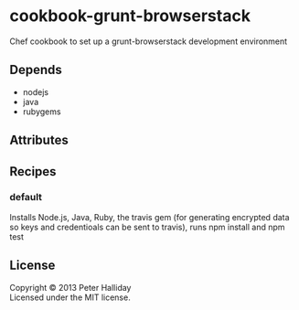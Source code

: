 cookbook-grunt-browserstack
===========================

Chef cookbook to set up a grunt-browserstack development environment

## Depends

- nodejs
- java
- rubygems

## Attributes

## Recipes

### default

Installs Node.js, Java, Ruby, the travis gem (for generating encrypted data so keys and credentioals can be sent to travis), runs npm install and npm test

## License
Copyright &copy; 2013 Peter Halliday  
Licensed under the MIT license.
